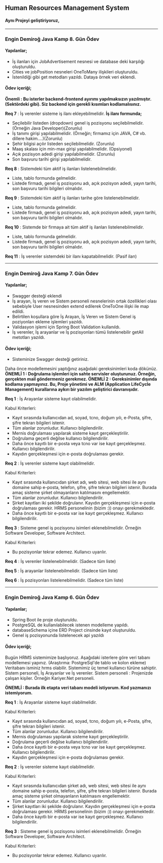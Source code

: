 ## Human Resources Management System

#### Aynı Projeyi geliştiriyoruz,
-------------------------------------------------------------------------------------------------------------------------------------------
### Engin Demiroğ Java Kamp 8. Gün Ödev

#### Yapılanlar;
* İş ilanları için JobAdvertisement nesnesi ve database deki karşılığı oluşturuldu. 
* Cities ve jobPosition nesneleri OneToMany ilişkileri oluşturuldu.
* İstenildiği gibi get metodları yazıldı. Dataya örnek veri eklendi.

#### Ödev içeriği;
**Önemli : Bu isterler backend-frontend ayırımı yapılmaksızın yazılmıştır. (Sektördeki gibi). Siz backend için gerekli kısımları kodlamalısınız.**

**Req 7** : İş verenler sisteme iş ilanı ekleyebilmelidir.
**İş ilanı formunda;**
* Seçilebilir listeden (dropdown) genel iş pozisyonu seçilebilmelidir.(Örneğin Java Developer)(Zorunlu)
* İş tanımı girişi yapılabilmelidir. (Örneğin; firmamız için JAVA, C# vb. dillere hakim....)(Zorunlu)
* Şehir bilgisi açılır listeden seçilebilmelidir. (Zorunlu)
* Maaş skalası için min-max girişi yapılabilmelidir. (Opsiyonel)
* Açık pozisyon adedi girişi yapılabilmelidir. (Zorunlu)
* Son başvuru tarihi girişi yapılabilmelidir.

**Req 8** : Sistemdeki tüm aktif iş ilanları listelenebilmelidir.
* Liste, tablo formunda gelmelidir.
* Listede firmadı, genel iş pozisyonu adı, açık pozisyon adedi, yayın tarihi, son başvuru tarihi bilgileri olmalıdır.

**Req 9** : Sistemdeki tüm aktif iş ilanları tarihe göre listelenebilmelidir.
* Liste, tablo formunda gelmelidir.
* Listede firmadı, genel iş pozisyonu adı, açık pozisyon adedi, yayın tarihi, son başvuru tarihi bilgileri olmalıdır.

**Req 10** : Sistemde bir firmaya ait tüm aktif iş ilanları listelenebilmelidir.
* Liste, tablo formunda gelmelidir.
* Listede firmadı, genel iş pozisyonu adı, açık pozisyon adedi, yayın tarihi, son başvuru tarihi bilgileri olmalıdır.

**Req 11** : İş verenler sistemdeki bir ilanı kapatabilmelidir. (Pasif ilan)

-------------------------------------------------------------------------------------------------------------------------------------------
### Engin Demiroğ Java Kamp 7. Gün Ödev

#### Yapılanlar;
* Swagger desteği eklendi
* İş arayan, İş veren ve Sistem personeli nesnelerinin ortak özellikleri olası sebebiyle User nesnesinden extend edilerek OneToOne ilişki ile map edildi.
* Belirtilen koşullara göre İş Arayan, İş Veren ve Sistem Genel iş poziyonları ekleme işlemleri yazıldı.
* Validasyon işlemi için Spring Boot Validation kullanıldı.
* İş verenler, İş arayanlar ve İş pozisyonları tümü listelenebilir getAll metotları yazıldı.

#### Ödev içeriği;
* Sisteminize Swagger desteği getiriniz.

Daha önce modellemesini yaptığınız aşağıdaki gereksinimleri koda dökünüz.
**ÖNEMLİ 1 : Doğrulama işlemleri için sahte servisler oluşturunuz. Örneğin, gerçekten mail göndermeniz gerekmez.
ÖNEMLİ 2 : Gereksinimler dışında kodlama yapmayınız. Bu, Proje yönetimi ve ALM (Application LifeCycle Management) kurallarına aykırı bir yazılım geliştirici davranışıdır.**

**Req 1** : İş Arayanlar sisteme kayıt olabilmelidir.

Kabul Kriterleri:

* Kayıt sırasında kullanıcıdan ad, soyad, tcno, doğum yılı, e-Posta, şifre, şifre tekrarı bilgileri istenir.
* Tüm alanlar zorunludur. Kullanıcı bilgilendirilir.
* Mernis doğrulaması yapılarak sisteme kayıt gerçekleştirilir.
* Doğrulama geçerli değilse kullanıcı bilgilendirilir.
* Daha önce kayıtlı bir e-posta veya tcno var ise kayıt gerçekleşmez. Kullanıcı bilgilendirilir.
* Kayıdın gerçekleşmesi için e-posta doğrulaması gerekir.

**Req 2** : İş verenler sisteme kayıt olabilmelidir.

Kabul Kriterleri:

* Kayıt sırasında kullanıcıdan şirket adı, web sitesi, web sitesi ile aynı domaine sahip e-posta, telefon, şifre, şifre tekrarı bilgileri istenir. Burada amaç sisteme şirket olmayanların katılmasını engellemektir.
* Tüm alanlar zorunludur. Kullanıcı bilgilendirilir.
* Şirket kayıtları iki şekilde doğrulanır. Kayıdın gerçekleşmesi için e-posta doğrulaması gerekir. HRMS personelinin (bizim :)) onayı gerekmektedir.
* Daha önce kayıtlı bir e-posta var ise kayıt gerçekleşmez. Kullanıcı bilgilendirilir.

**Req 3** : Sisteme genel iş pozisyonu isimleri eklenebilmelidir. Örneğin Software Developer, Software Architect.

Kabul Kriterleri:

* Bu pozisyonlar tekrar edemez. Kullanıcı uyarılır.

**Req 4** : İş verenler listelenebilmelidir. (Sadece tüm liste)

**Req 5** : İş arayanlar listelenebilmelidir. (Sadece tüm liste)

**Req 6** : İş pozisyonları listelenebilmelidir. (Sadece tüm liste)

-------------------------------------------------------------------------------------------------------------------------------------------
### Engin Demiroğ Java Kamp 6. Gün Ödev

#### Yapılanlar;
* Spring Boot ile proje oluşturuldu.
* PostgreSQL de kullanılabilecek istenen modelleme yapıldı.
* databaseSchema içine ERD Project cinsinde kayıt oluşturuldu.
* Genel iş pozisyonunda listelenecek api yazıldı

#### Ödev içeriği;

Bugün HRMS sistemimize başlıyoruz.
Aşağıdaki isterlere göre veri tabanı modellemesi yapınız. (Araştırma: PostgreSql'de tablo ve kolon ekleme) Veritabanı isminiz hrms olabilir.
Sistemimiz üç temel kullanıcı türüne sahiptir. Sistem personeli, İş Arayanlar ve İş verenler. Sistem personeli : Projenizde çalışan kişiler. Örneğin Kariyer.Net personeli.

**ÖNEMLİ : Burada ilk etapta veri tabanı modeli istiyorum. Kod yazmanızı istemiyorum.**

**Req 1** : İş Arayanlar sisteme kayıt olabilmelidir.

Kabul Kriterleri:

* Kayıt sırasında kullanıcıdan ad, soyad, tcno, doğum yılı, e-Posta, şifre, şifre tekrarı bilgileri istenir.
* Tüm alanlar zorunludur. Kullanıcı bilgilendirilir.
* Mernis doğrulaması yapılarak sisteme kayıt gerçekleştirilir.
* Doğrulama geçerli değilse kullanıcı bilgilendirilir.
* Daha önce kayıtlı bir e-posta veya tcno var ise kayıt gerçekleşmez. Kullanıcı bilgilendirilir.
* Kayıdın gerçekleşmesi için e-posta doğrulaması gerekir.

**Req 2** : İş verenler sisteme kayıt olabilmelidir.

Kabul Kriterleri:

* Kayıt sırasında kullanıcıdan şirket adı, web sitesi, web sitesi ile aynı domaine sahip e-posta, telefon, şifre, şifre tekrarı bilgileri istenir. Burada amaç sisteme şirket olmayanların katılmasını engellemektir.
* Tüm alanlar zorunludur. Kullanıcı bilgilendirilir.
* Şirket kayıtları iki şekilde doğrulanır. Kayıdın gerçekleşmesi için e-posta doğrulaması gerekir. HRMS personelinin (bizim :)) onayı gerekmektedir.
* Daha önce kayıtlı bir e-posta var ise kayıt gerçekleşmez. Kullanıcı bilgilendirilir.

**Req 3** : Sisteme genel iş pozisyonu isimleri eklenebilmelidir. Örneğin Software Developer, Software Architect.

Kabul Kriterleri:

* Bu pozisyonlar tekrar edemez. Kullanıcı uyarılır.
